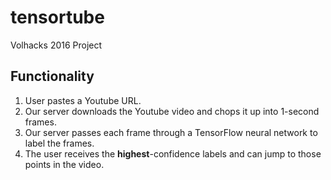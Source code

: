 # tensortube

Volhacks 2016 Project

## Functionality

1. User pastes a Youtube URL.
2. Our server downloads the Youtube video and chops it up into 1-second frames.
3. Our server passes each frame through a TensorFlow neural network to label the frames.
4. The user receives the **highest**-confidence labels and can jump to those points in the video.

